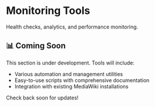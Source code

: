 # Monitoring Tools

Health checks, analytics, and performance monitoring.

## 📊 Coming Soon

This section is under development. Tools will include:

- Various automation and management utilities
- Easy-to-use scripts with comprehensive documentation
- Integration with existing MediaWiki installations

Check back soon for updates!
